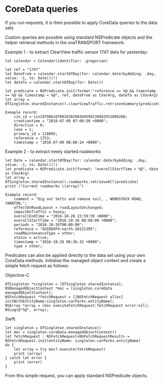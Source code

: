 # CoreData queries
If you run requests, it is then possible to apply CoreData queries to the data sets

Custom queries are possible using standard NSPredicate objects and the helper retrieval methods in the oneTRANSPORT framework.

Example 1 - to extract ClearView traffic sensor 1747 data for yesterday:

	let calendar = Calendar(identifier: .gregorian)

	let ref = "1747"
	let DateFrom = calendar.startOfDay(for: calendar.date(byAdding: .day, value: -1, to: Date())!)
	let dateTo = calendar.startOfDay(for: Date())

	let predicate = NSPredicate.init(format:"reference == %@ && timestamp >= %@ && timestamp < %@",	ref, dateFrom as CVarArg, dateTo as CVarArg)
	let array = OTSingleton.sharedInstance().clearViewTraffic.retrieveSummary(predicate)
	
	Exmaple record:
		cin_id = cin19790616T082638298369598139983551809280;
		creationtime = "2016-07-09 07:09:50 +0000";
		direction = 0;
		lane = 1;
		primary_id = 118895;
		reference = 1753;
		timestamp = "2016-07-09 08:08:14 +0000";


Example 2 - to extract newly started roadworks

	let Date = calendar.startOfDay(for: calendar.date(byAdding: .day, value: -1, to: Date())!)
	let predicate = NSPredicate.init(format: "overallStartTime > %@", date as CVarArg)
	let array = OTSingleton.sharedInstance().roadworks.retrieveAll(predicate)
	print ("Current roadworks \(array)")
	
	Example record:
	    comment = "Dig out Setts and remove soil, , WOODSTOCK ROAD, YARNTON,";
	    effectOnRoadLayout = roadLayoutUnchanged;
	    impactOnTraffic = heavy;
	    overallEndTime = "2016-10-28 23:59:59 +0000";
	    overallStartTime = "2016-10-26 00:00:00 +0000";
	    periods = "2016-10-26T00:00:00";
	    reference = "GUIDOXFO-north-20121395";
	    roadMaintenanceType = other;
	    status = active;
	    timestamp = "2016-10-26 08:36:32 +0000";
	    type = other;



Predicates can also be applied directly to the data set using your own CoreData methods. Initialise the managed object context and create a simple fetch request as follows:

Objective-C
	
	OTSingleton *singleton = [OTSingleton sharedInstance];
	NSManagedObjectContext *moc = [singleton.coreData managedObjectContext];
	NSFetchRequest *fetchRequest = [[NSFetchRequest alloc] initWithEntityName:singleton.carParks.entityName];
	NSArray *array = [moc executeFetchRequest:fetchRequest error:nil];
	NSLog(@"%@", array);
	
Swift

	let singleton = OTSingleton.sharedInstance()
	let moc = singleton.coreData.managedObjectContext()
	let fetchRequest : NSFetchRequest<NSFetchRequestResult> = NSFetchRequest.init(entityName: singleton.carParks.entityName)
	do {
	    let array = try moc?.execute(fetchRequest)
	    print (array)
	} catch let error {
	    print (error)
	}

From this simple request, you can apply standard NSPredicate objects.